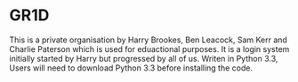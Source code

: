 # GR1D

This is a private organisation by Harry Brookes, Ben Leacock, Sam Kerr and Charlie Paterson which is used for eduactional purposes. It is a login system initially started by Harry but progressed by all of us. Writen in Python 3.3, Users will need to download Python 3.3 before installing the code.
